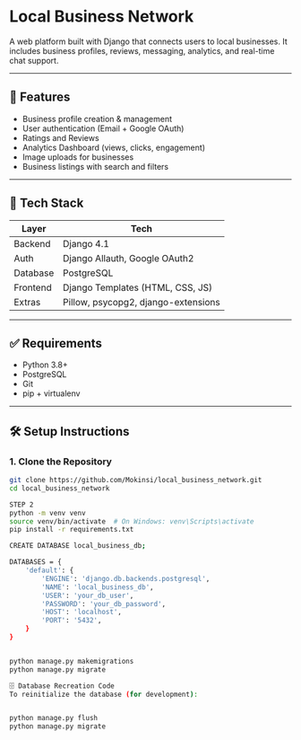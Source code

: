 # Local Business Network

A web platform built with Django that connects users to local businesses. It includes business profiles, reviews, messaging, analytics, and real-time chat support.

---

## 🚀 Features

- Business profile creation & management  
- User authentication (Email + Google OAuth)  
- Ratings and Reviews  
- Analytics Dashboard (views, clicks, engagement)  
- Image uploads for businesses  
- Business listings with search and filters  

---

## 🧰 Tech Stack

| Layer      | Tech                               |
|------------|------------------------------------|
| Backend    | Django 4.1                          |
| Auth       | Django Allauth, Google OAuth2       |
| Database   | PostgreSQL                          |
| Frontend   | Django Templates (HTML, CSS, JS)    |
| Extras     | Pillow, psycopg2, django-extensions |

---

## ✅ Requirements

- Python 3.8+
- PostgreSQL
- Git
- pip + virtualenv

---

## 🛠️ Setup Instructions

### 1. Clone the Repository

```bash
git clone https://github.com/Mokinsi/local_business_network.git
cd local_business_network

STEP 2
python -m venv venv
source venv/bin/activate  # On Windows: venv\Scripts\activate
pip install -r requirements.txt

CREATE DATABASE local_business_db;

DATABASES = {
    'default': {
        'ENGINE': 'django.db.backends.postgresql',
        'NAME': 'local_business_db',
        'USER': 'your_db_user',
        'PASSWORD': 'your_db_password',
        'HOST': 'localhost',
        'PORT': '5432',
    }
}


python manage.py makemigrations
python manage.py migrate

🗄️ Database Recreation Code
To reinitialize the database (for development):


python manage.py flush
python manage.py migrate